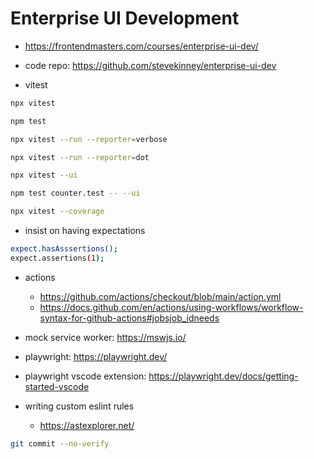 # Enterprise UI Development

* <https://frontendmasters.com/courses/enterprise-ui-dev/>
* code repo: <https://github.com/stevekinney/enterprise-ui-dev>

* vitest

```bash
npx vitest

npm test

npx vitest --run --reporter=verbose

npx vitest --run --reporter=dot

npx vitest --ui

npm test counter.test -- --ui

npx vitest --coverage
```

* insist on having expectations

```bash
expect.hasAsssertions();
expect.assertions(1);
```

* actions
    * <https://github.com/actions/checkout/blob/main/action.yml>
    * <https://docs.github.com/en/actions/using-workflows/workflow-syntax-for-github-actions#jobsjob_idneeds>

* mock service worker: <https://mswjs.io/>
* playwright: <https://playwright.dev/>
* playwright vscode extension: <https://playwright.dev/docs/getting-started-vscode>

* writing custom eslint rules
    * <https://astexplorer.net/>

```bash
git commit --no-verify
```